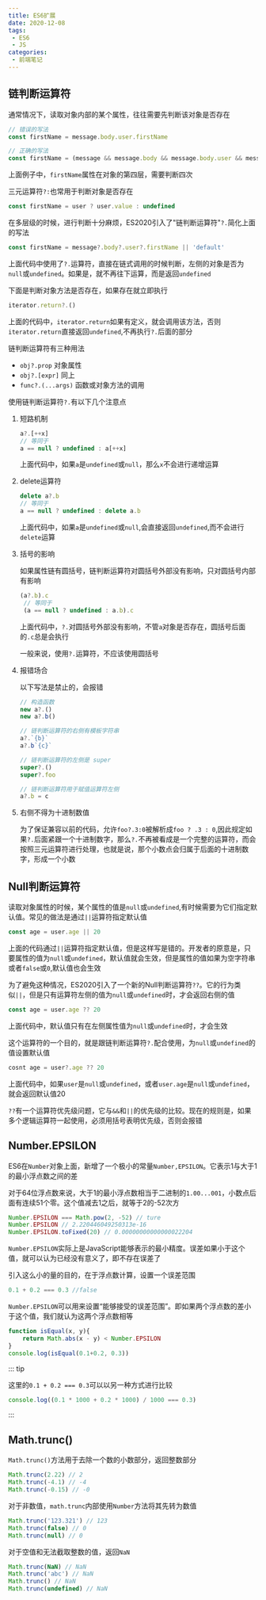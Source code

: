 ```yaml
---
title: ES6扩展
date: 2020-12-08
tags:
 - ES6
 - JS
categories:
 - 前端笔记 
---
```


## 链判断运算符

通常情况下，读取对象内部的某个属性，往往需要先判断该对象是否存在

```js
// 错误的写法
const firstName = message.body.user.firstName

// 正确的写法
const firstName = (message && message.body && message.body.user && message.body.user.firstName) || 'defalut'
```

上面例子中，`firstName`属性在对象的第四层，需要判断四次

三元运算符`?:`也常用于判断对象是否存在

```js
const firstName = user ? user.value : undefined 
```

在多层级的时候，进行判断十分麻烦，ES2020引入了"链判断运算符"`?.`简化上面的写法

```js
const firstName = message?.body?.user?.firstName || 'default'
```

上面代码中使用了`?.`运算符，直接在链式调用的时候判断，左侧的对象是否为`null`或`undefined`。如果是，就不再往下运算，而是返回`undefined`

下面是判断对象方法是否存在，如果存在就立即执行

```js
iterator.return?.()
```

上面的代码中，`iterator.return`如果有定义，就会调用该方法，否则`iterator.return`直接返回`undefined`,不再执行`?.`后面的部分

链判断运算符有三种用法

* `obj?.prop` 对象属性
* `obj?.[expr]` 同上
* `func?.(...args)` 函数或对象方法的调用

使用链判断运算符`?.`有以下几个注意点

1. 短路机制

   ```js
   a?.[++x]
   // 等同于
   a == null ? undefined : a[++x]
   ```

   上面代码中，如果`a`是`undefined`或`null`，那么`x`不会进行递增运算

2. delete运算符

   ```js
   delete a?.b
   // 等同于
   a == null ? undefined : delete a.b
   ```

   上面代码中，如果`a`是`undefined`或`null`,会直接返回`undefined`,而不会进行`delete`运算

3. 括号的影响

   如果属性链有圆括号，链判断运算符对圆括号外部没有影响，只对圆括号内部有影响

   ```js
   (a?.b).c
    // 等同于
    (a == null ? undefined : a.b).c
   ```

   上面代码中，`?.`对圆括号外部没有影响，不管`a`对象是否存在，圆括号后面的`.c`总是会执行

   一般来说，使用`?.`运算符，不应该使用圆括号

4. 报错场合

   以下写法是禁止的，会报错

   ```js
   // 构造函数
   new a?.()
   new a?.b()
   
   // 链判断运算符的右侧有模板字符串
   a?.`{b}`
   a?.b`{c}`
   
   // 链判断运算符的左侧是 super
   super?.()
   super?.foo
   
   // 链判断运算符用于赋值运算符左侧
   a?.b = c
   ```

5. 右侧不得为十进制数值

   为了保证兼容以前的代码，允许`foo?.3:0`被解析成`foo ? .3 : 0`,因此规定如果`?.`后面紧跟一个十进制数字，那么`?.`不再被看成是一个完整的运算符，而会按照三元运算符进行处理，也就是说，那个小数点会归属于后面的十进制数字，形成一个小数

## Null判断运算符

读取对象属性的时候，某个属性的值是`null`或`undefined`,有时候需要为它们指定默认值。常见的做法是通过`||`运算符指定默认值

```js
const age = user.age || 20
```

上面的代码通过`||`运算符指定默认值，但是这样写是错的。开发者的原意是，只要属性的值为`null`或`undefined`，默认值就会生效，但是属性的值如果为空字符串或者`false`或`0`,默认值也会生效

为了避免这种情况，ES2020引入了一个新的Null判断运算符`??`。它的行为类似`||`，但是只有运算符左侧的值为`null`或`undefined`时，才会返回右侧的值

```js
const age = user.age ?? 20
```

上面代码中，默认值只有在左侧属性值为`null`或`undefined`时，才会生效

这个运算符的一个目的，就是跟链判断运算符`?.`配合使用，为`null`或`undefined`的值设置默认值

```js
cosnt age = user?.age ?? 20
```

上面代码中，如果`user`是`null`或`undefined`，或者`user.age`是`null`或`undefined`，就会返回默认值20

`??`有一个运算符优先级问题，它与`&&`和`||`的优先级的比较。现在的规则是，如果多个逻辑运算符一起使用，必须用括号表明优先级，否则会报错

## Number.EPSILON

ES6在`Number`对象上面，新增了一个极小的常量`Number,EPSILON`。它表示1与大于1的最小浮点数之间的差

对于64位浮点数来说，大于1的最小浮点数相当于二进制的`1.00...001`，小数点后面有连续51个零。这个值减去1之后，就等于2的-52次方

```js
Number.EPSILON === Math.pow(2, -52) // ture
Number.EPSILON // 2.220446049250313e-16
Number.EPSILON.toFixed(20) // 0.00000000000000022204
```

`Number.EPSILON`实际上是JavaScript能够表示的最小精度。误差如果小于这个值，就可以认为已经没有意义了，即不存在误差了

引入这么小的量的目的，在于浮点数计算，设置一个误差范围

```js
0.1 + 0.2 === 0.3 //false
```

`Number.EPSILON`可以用来设置“能够接受的误差范围”。即如果两个浮点数的差小于这个值，我们就认为这两个浮点数相等

```js
function isEqual(x, y){
    return Math.abs(x - y) < Number.EPSILON
}
console.log(isEqual(0.1+0.2, 0.3))
```

::: tip

这里的`0.1 + 0.2 === 0.3`可以以另一种方式进行比较

```js
console.log((0.1 * 1000 + 0.2 * 1000) / 1000 === 0.3)
```

:::

## Math.trunc()

`Math.trunc()`方法用于去除一个数的小数部分，返回整数部分

```js
Math.trunc(2.22) // 2
Math.trunc(-4.1) // -4
Math.trunc(-0.15) // -0
```

对于非数值，`math.trunc`内部使用`Number`方法将其先转为数值

```js
Math.trunc('123.321') // 123
Math.trunc(false) // 0
Math.trunc(null) // 0
```

对于空值和无法截取整数的值，返回`NaN`

```js
Math.trunc(NaN) // NaN
Math.trunc('abc') // NaN
Math.trunc() // NaN
Math.trunc(undefined) // NaN
```

